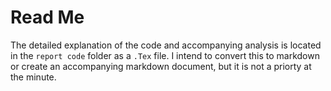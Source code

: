 # Read Me

The detailed explanation of the code and accompanying analysis is located in the `report code` folder as a `.Tex` file. I intend to convert this to markdown or create an accompanying markdown document, but it is not a priorty at the minute.
